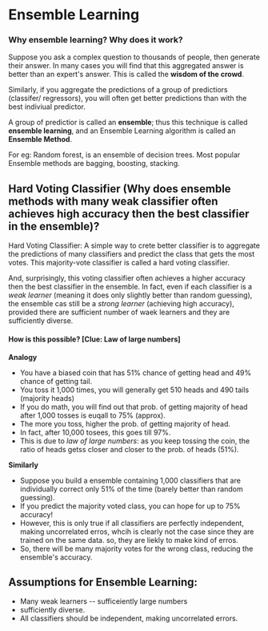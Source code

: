 # Ensemble Learning
 
### Why ensemble learning? Why does it work?
Suppose you ask a complex question to thousands of people, then generate their answer. In many cases you will find that this aggregated answer is better than an expert's answer. This is called the **wisdom of the crowd**.

Similarly, if you aggregate the predictions of a group of predictiors (classifer/ regressors), you will often get better predictions than with the best indiviual predictor. 

A group of predictior is called an **ensemble**; thus this technique is called **ensemble learning**, and an Ensemble Learning algorithm is called an **Ensemble Method**.

For eg: Random forest, is an ensemble of decision trees. Most popular Ensemble methods are bagging, boosting, stacking.

## Hard Voting Classifier (Why does ensemble methods with many weak classifier often achieves high accuracy then the best classifier in the ensemble)?

Hard Voting Classifier: A simple way to crete better classifier is to aggregate the predictions of many classifiers and predict the class that gets the most votes. This majority-vote classifier is called a hard voting classifier.

And, surprisingly, this voting classifier often achieves a higher accuracy then the best classifier in the ensemble. In fact, even if each classifier is a *weak learner* (meaning it does only slightly better than random guessing), the ensemble cas still be a *strong learner* (achieving high accuracy), provided there are sufficient number of waek learners and they are sufficiently diverse.

#### How is this possible? [Clue: Law of large numbers]
**Analogy**
- You have a biased coin that has 51% chance of getting head and 49% chance of getting tail.
- You toss it 1,000 times, you will generally get 510 heads and 490 tails (majority heads)
- If you do math, you will find out that prob. of getting majority of head after 1,000 tosses is euqall to 75% (approx).
- The more you toss, higher the prob. of getting majority of head. 
- In fact, after 10,000 tosees, this goes till 97%.
- This is due to *law of large numbers*: as you keep tossing the coin, the ratio of heads getss closer and closer to the prob. of heads (51%).

**Similarly**
- Suppose you build a ensemble containing 1,000 classifiers that are individually correct only 51% of the time (barely better than random guessing).
- If you predict the majority voted class, you can hope for up to 75% accuracy!
- However, this is only true if all classifiers are perfectly independent, making uncorrelated erros, whcih is clearly not the case since they are trained on the same data. so, they are liekly to make kind of erros.
- So, there will be many majority votes for the wrong class, reducing the ensemble's accuracy.

## Assumptions for Ensemble Learning:
- Many weak learners -- sufficeiently large numbers
- sufficiently diverse.
- All classifiers should be independent, making uncorrelated errors.

